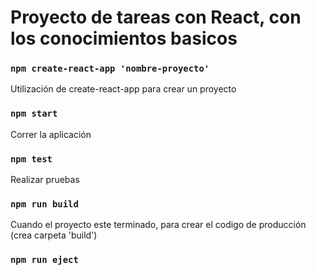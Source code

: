 # Proyecto de tareas con React, con los conocimientos basicos

### `npm create-react-app 'nombre-proyecto'`
Utilización de create-react-app para crear un proyecto

### `npm start`
Correr la aplicación

### `npm test`
Realizar pruebas

### `npm run build`
Cuando el proyecto este terminado, para crear el codigo de producción (crea carpeta 'build')

### `npm run eject`